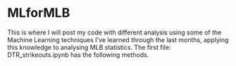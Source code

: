 # MLforMLB
This is where I will post my code with different analysis using some of the Machine Learning techniques I've learned through the last months, applying this knowledge to analysing MLB statistics. 
The first file: DTR_strikeouts.ipynb has the following methods.

